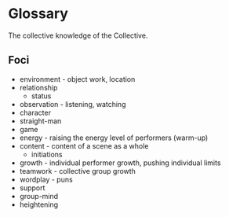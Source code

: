 # Glossary

The collective knowledge of the Collective.

## Foci

* environment - object work, location
* relationship
  * status
* observation - listening, watching
* character
* straight-man
* game
* energy - raising the energy level of performers (warm-up)
* content - content of a scene as a whole
  * initiations
* growth - individual performer growth, pushing individual limits
* teamwork - collective group growth
* wordplay - puns
* support
* group-mind
* heightening

